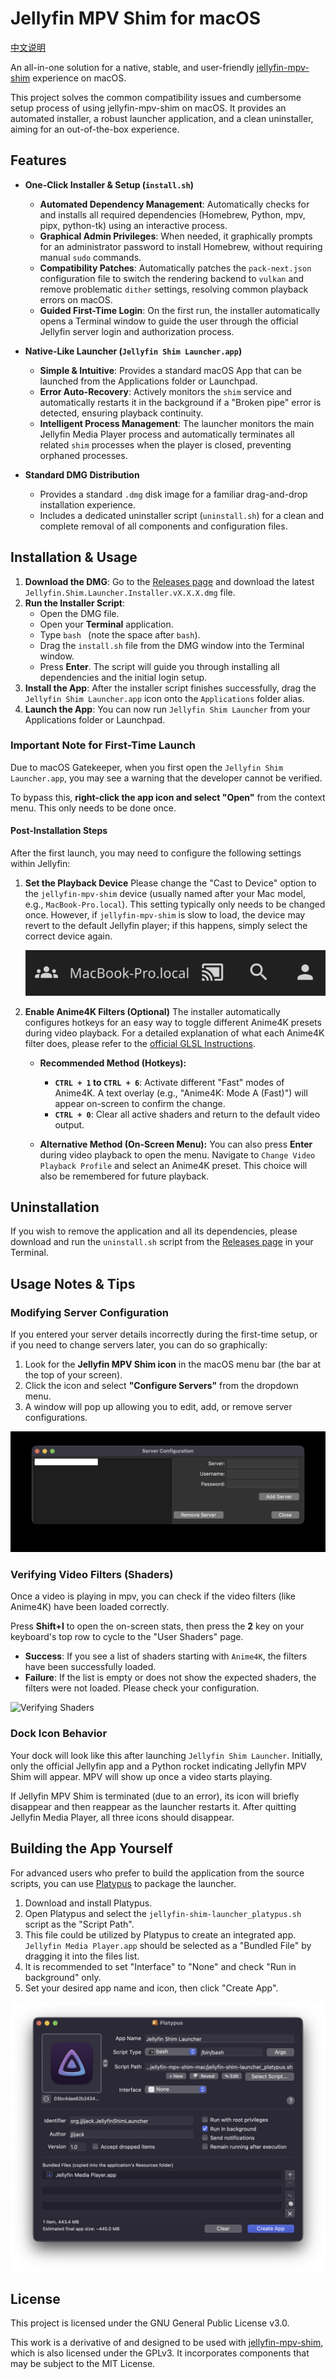 # Jellyfin MPV Shim for macOS

[中文说明](README.zh-CN.md)

An all-in-one solution for a native, stable, and user-friendly [jellyfin-mpv-shim](https://github.com/jellyfin/jellyfin-mpv-shim) experience on macOS.

This project solves the common compatibility issues and cumbersome setup process of using jellyfin-mpv-shim on macOS. It provides an automated installer, a robust launcher application, and a clean uninstaller, aiming for an out-of-the-box experience.

## Features

* **One-Click Installer & Setup (`install.sh`)**
    * **Automated Dependency Management**: Automatically checks for and installs all required dependencies (Homebrew, Python, mpv, pipx, python-tk) using an interactive process.
    * **Graphical Admin Privileges**: When needed, it graphically prompts for an administrator password to install Homebrew, without requiring manual `sudo` commands.
    * **Compatibility Patches**: Automatically patches the `pack-next.json` configuration file to switch the rendering backend to `vulkan` and remove problematic `dither` settings, resolving common playback errors on macOS.
    * **Guided First-Time Login**: On the first run, the installer automatically opens a Terminal window to guide the user through the official Jellyfin server login and authorization process.

* **Native-Like Launcher (`Jellyfin Shim Launcher.app`)**
    * **Simple & Intuitive**: Provides a standard macOS App that can be launched from the Applications folder or Launchpad.
    * **Error Auto-Recovery**: Actively monitors the `shim` service and automatically restarts it in the background if a "Broken pipe" error is detected, ensuring playback continuity.
    * **Intelligent Process Management**: The launcher monitors the main Jellyfin Media Player process and automatically terminates all related `shim` processes when the player is closed, preventing orphaned processes.

* **Standard DMG Distribution**
    * Provides a standard `.dmg` disk image for a familiar drag-and-drop installation experience.
    * Includes a dedicated uninstaller script (`uninstall.sh`) for a clean and complete removal of all components and configuration files.

## Installation & Usage

1.  **Download the DMG**: Go to the [Releases page](https://github.com/jjijack/jellyfin-mpv-shim-mac/releases) and download the latest `Jellyfin.Shim.Launcher.Installer.vX.X.X.dmg` file.
2.  **Run the Installer Script**:
    * Open the DMG file.
    * Open your **Terminal** application.
    * Type `bash ` (note the space after `bash`).
    * Drag the `install.sh` file from the DMG window into the Terminal window.
    * Press **Enter**. The script will guide you through installing all dependencies and the initial login setup.
3.  **Install the App**: After the installer script finishes successfully, drag the `Jellyfin Shim Launcher.app` icon onto the `Applications` folder alias.
4.  **Launch the App**: You can now run `Jellyfin Shim Launcher` from your Applications folder or Launchpad.

### Important Note for First-Time Launch

Due to macOS Gatekeeper, when you first open the `Jellyfin Shim Launcher.app`, you may see a warning that the developer cannot be verified.

To bypass this, **right-click the app icon and select "Open"** from the context menu. This only needs to be done once.

#### Post-Installation Steps

After the first launch, you may need to configure the following settings within Jellyfin:

1.  **Set the Playback Device**
    Please change the "Cast to Device" option to the `jellyfin-mpv-shim` device (usually named after your Mac model, e.g., `MacBook-Pro.local`). This setting typically only needs to be changed once. However, if `jellyfin-mpv-shim` is slow to load, the device may revert to the default Jellyfin player; if this happens, simply select the correct device again.

    ![Set Playback Device](assets/cast_device.png)

2.  **Enable Anime4K Filters (Optional)**
    The installer automatically configures hotkeys for an easy way to toggle different Anime4K presets during video playback. For a detailed explanation of what each Anime4K filter does, please refer to the [official GLSL Instructions](https://github.com/bloc97/Anime4K/blob/v4.0.1/GLSL_Instructions.md).

    * **Recommended Method (Hotkeys):**
        * **`CTRL + 1` to `CTRL + 6`**: Activate different "Fast" modes of Anime4K. A text overlay (e.g., "Anime4K: Mode A (Fast)") will appear on-screen to confirm the change.
        * **`CTRL + 0`**: Clear all active shaders and return to the default video output.

    * **Alternative Method (On-Screen Menu):**
        You can also press **Enter** during video playback to open the menu. Navigate to `Change Video Playback Profile` and select an Anime4K preset. This choice will also be remembered for future playback.


## Uninstallation

If you wish to remove the application and all its dependencies, please download and run the `uninstall.sh` script from the [Releases page](https://github.com/jjijack/jellyfin-mpv-shim-mac/releases) in your Terminal.

## Usage Notes & Tips

### Modifying Server Configuration

If you entered your server details incorrectly during the first-time setup, or if you need to change servers later, you can do so graphically:

1.  Look for the **Jellyfin MPV Shim icon** in the macOS menu bar (the bar at the top of your screen).
2.  Click the icon and select **"Configure Servers"** from the dropdown menu.
3.  A window will pop up allowing you to edit, add, or remove server configurations.

![Configure Servers Menu](assets/configure_servers.png)

### Verifying Video Filters (Shaders)

Once a video is playing in mpv, you can check if the video filters (like Anime4K) have been loaded correctly.

Press **Shift+I** to open the on-screen stats, then press the **2** key on your keyboard's top row to cycle to the "User Shaders" page.

* **Success**: If you see a list of shaders starting with `Anime4K`, the filters have been successfully loaded.
* **Failure**: If the list is empty or does not show the expected shaders, the filters were not loaded. Please check your configuration.

![Verifying Shaders](assets/verifying_shaders.png)

### Dock Icon Behavior

Your dock will look like this after launching `Jellyfin Shim Launcher`. Initially, only the official Jellyfin app and a Python rocket indicating Jellyfin MPV Shim will appear. MPV will show up once a video starts playing.

If Jellyfin MPV Shim is terminated (due to an error), its icon will briefly disappear and then reappear as the launcher restarts it. After quitting Jellyfin Media Player, all three icons should disappear.

## Building the App Yourself

For advanced users who prefer to build the application from the source scripts, you can use [Platypus](https://sveinbjorn.org/platypus) to package the launcher.

1.  Download and install Platypus.
2.  Open Platypus and select the `jellyfin-shim-launcher_platypus.sh` script as the "Script Path".
3.  This file could be utilized by Platypus to create an integrated app. `Jellyfin Media Player.app` should be selected as a "Bundled File" by dragging it into the files list.
4.  It is recommended to set "Interface" to "None" and check "Run in background" only.
5.  Set your desired app name and icon, then click "Create App".

![Platypus Configuration](assets/platypus_screenshot.png)

## License

This project is licensed under the GNU General Public License v3.0.

This work is a derivative of and designed to be used with [jellyfin-mpv-shim](https://github.com/jellyfin/jellyfin-mpv-shim), which is also licensed under the GPLv3. It incorporates components that may be subject to the MIT License.